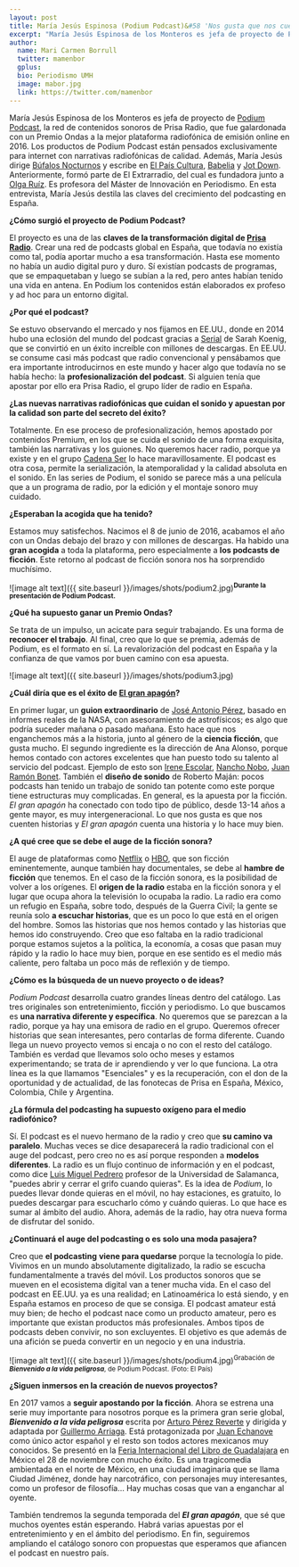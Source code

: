 ```yaml
---
layout: post
title: María Jesús Espinosa (Podium Podcast)&#58 'Nos gusta que nos cuenten historias; tenemos hambre de ficción'
excerpt: "María Jesús Espinosa de los Monteros es jefa de proyecto de Podium Podcast, la red de contenidos sonoros de Prisa Radio, que fue galardonada con un Premio Ondas a la mejor plataforma radiofónica de emisión online en 2016. Los productos de Podium Podcast están pensados exclusivamente para internet con narrativas radiofónicas de calidad. Además, María Jesús dirige Búfalos Nocturno y escribe en El País Cultura y Jot Down. Anteriormente, formó parte de El Extrarradio, del cual es fundadora junto a Olga Ruíz. Es profesora del Máster de Innovación en Periodismo. En esta entrevista, María Jesús destila las claves del crecimiento del podcasting en España."
author:
  name: Mari Carmen Borrull
  twitter: mamenbor
  gplus:  
  bio: Periodismo UMH
  image: mabor.jpg
  link: https://twitter.com/mamenbor
---
```

María Jesús Espinosa de los Monteros es jefa de proyecto de [Podium Podcast](http://www.podiumpodcast.com/), la red de contenidos sonoros de Prisa Radio, que fue galardonada con un Premio Ondas a la mejor plataforma radiofónica de emisión online en 2016. Los productos de Podium Podcast están pensados exclusivamente para internet con narrativas radiofónicas de calidad. Además, María Jesús dirige [Búfalos Nocturnos](http://www.podiumpodcast.com/los-bufalos-nocturnos/temporada-1/libros-que-dan-frio/?ssm=tw-buf) y escribe en [El País Cultura](http://cultura.elpais.com/), [Babelia](http://cultura.elpais.com/cultura/babelia.html) y [Jot Down](http://www.jotdown.es/). Anteriormente, formó parte de El Extrarradio, del cual es fundadora junto a [Olga Ruíz](https://twitter.com/OlgaRuiz). Es profesora del Máster de Innovación en Periodismo. En esta entrevista, María Jesús destila las claves del crecimiento del podcasting en España.

**¿Cómo surgió el proyecto de Podium Podcast?**

El proyecto es una de las **claves de la transformación digital de [Prisa Radio](http://www.prisa.com/es/info/radio)**. Crear una red de podcasts global en España, que todavía no existía como tal, podía aportar mucho a esa transformación. Hasta ese momento no había un audio digital puro y duro. Sí existían podcasts de programas, que se empaquetaban y luego se subían a la red, pero antes habían tenido una vida en antena. En Podium los contenidos están elaborados ex profeso y ad hoc para un entorno digital. 

**¿Por qué el podcast?**

Se estuvo observando el mercado y nos fijamos en EE.UU., donde en 2014 hubo una eclosión del mundo del podcast gracias a [Serial](https://serialpodcast.org/) de Sarah Koenig, que se convirtió en un éxito increíble con millones de descargas. En EE.UU. se consume casi más podcast que radio convencional y pensábamos que era importante introducirnos en este mundo y hacer algo que todavía no se había hecho: la **profesionalización del podcast**. Si alguien tenía que apostar por ello era Prisa Radio, el grupo líder de radio en España. 

**¿Las nuevas narrativas radiofónicas que cuidan el sonido y apuestan por la calidad son parte del secreto del éxito?**

Totalmente. En ese proceso de profesionalización, hemos apostado por contenidos Premium, en los que se cuida el sonido de una forma exquisita, también las narrativas y los guiones. No queremos hacer radio, porque ya existe y en el grupo [Cadena Ser](http://cadenaser.com/) lo hace maravillosamente. El podcast es otra cosa, permite la serialización, la atemporalidad y la calidad absoluta en el sonido. En las series de Podium, el sonido se parece más a una película que a un programa de radio, por la edición y el montaje sonoro muy cuidado. 

**¿Esperaban la acogida que ha tenido?**

Estamos muy satisfechos. Nacimos el 8 de junio de 2016, acabamos el año con un Ondas debajo del brazo y con millones de descargas. Ha habido una **gran acogida** a toda la plataforma, pero especialmente a **los podcasts de ficción**. Este retorno al podcast de ficción sonora nos ha sorprendido muchísimo.

![image alt text]({{ site.baseurl }}/images/shots/podium2.jpg)<sup>**Durante la presentación de Podium Podcast.**

**¿Qué ha supuesto ganar un Premio Ondas?**

Se trata de un impulso, un acicate para seguir trabajando. Es una forma de **reconocer el trabajo**. Al final, creo que lo que se premia, además de Podium, es el formato en sí. La revalorización del podcast en España y la confianza de que vamos por buen camino con esa apuesta. 

![image alt text]({{ site.baseurl }}/images/shots/podium3.jpg)

**¿Cuál diría que es el éxito de [El gran apagón](http://www.podiumpodcast.com/el-gran-apagon/)?**

En primer lugar, un **guion extraordinario** de [José Antonio Pérez](https://twitter.com/mimesacojea?lang=es), basado en informes reales de la NASA, con asesoramiento de astrofísicos; es algo que podría suceder mañana o pasado mañana. Esto hace que nos enganchemos más a la historia, junto al género de la **ciencia ficción**, que gusta mucho. El segundo ingrediente es la dirección de Ana Alonso, porque hemos contado con actores excelentes que han puesto todo su talento al servicio del podcast. Ejemplo de esto son [Irene Escolar](https://twitter.com/ireneescolar1?lang=es), [Nancho Nobo](https://twitter.com/nanchonovo?lang=es), [Juan Ramón Bonet](https://twitter.com/elbonet?lang=es). También el **diseño de sonido** de Roberto Maján: pocos podcasts han tenido un trabajo de sonido tan potente como este porque tiene estructuras muy complicadas. En general, es la apuesta por la ficción. *El gran apagón* ha conectado con todo tipo de público, desde 13-14 años a gente mayor, es muy intergeneracional. Lo que nos gusta es que nos cuenten historias y *El gran apagón* cuenta una historia y lo hace muy bien. 

**¿A qué cree que se debe el auge de la ficción sonora?**

El auge de plataformas como [Netflix](https://www.netflix.com/es/) o [HBO](https://es.hboespana.com/?gclid=Cj0KEQiAnIPDBRC7t5zJs4uQu5UBEiQA7u5Ne2uIT7mC9xbmJbe4KLF4UT9TuBzeS4GAD1bmgdftWToaAonK8P8HAQ&dclid=CKC1qMLWkdECFWKjUQod0c4ENQ), que son ficción eminentemente, aunque también hay documentales, se debe al **hambre de ficción** que tenemos. En el caso de la ficción sonora, es la posibilidad de volver a los orígenes. El **origen de la radio** estaba en la ficción sonora y el lugar que ocupa ahora la televisión lo ocupaba la radio. La radio era como un refugio en España, sobre todo, después de la Guerra Civil; la gente se reunía solo **a escuchar historias**, que es un poco lo que está en el origen del hombre. Somos las historias que nos hemos contado y las historias que hemos ido construyendo. Creo que eso faltaba en la radio tradicional porque estamos sujetos a la política, la economía, a cosas que pasan muy rápido y la radio lo hace muy bien, porque en ese sentido es el medio más caliente, pero faltaba un poco más de reflexión y de tiempo. 

**¿Cómo es la búsqueda de un nuevo proyecto o de ideas?**

*Podium Podcast* desarrolla cuatro grandes líneas dentro del catálogo. Las tres originales son entretenimiento, ficción y periodismo. Lo que buscamos es **una narrativa diferente y específica**. No queremos que se parezcan a la radio, porque ya hay una emisora de radio en el grupo. Queremos ofrecer historias que sean interesantes, pero contarlas de forma diferente. Cuando llega un nuevo proyecto vemos si encaja o no con el resto del catálogo. También es verdad que llevamos solo ocho meses y estamos experimentando; se trata de ir aprendiendo y ver lo que funciona.  La otra línea es la que llamamos "Esenciales" y es la recuperación, con el don de la oportunidad y de actualidad, de las fonotecas de Prisa en España, México, Colombia, Chile y Argentina.

**¿La fórmula del podcasting ha supuesto oxígeno para el medio radiofónico?**

Sí. El podcast es el nuevo hermano de la radio y creo que **su camino va paralelo**. Muchas veces se dice desaparecerá la radio tradicional con el auge del podcast, pero creo no es así porque responden a **modelos diferentes**. La radio es un flujo continuo de información y en el podcast, como dice [Luis Miguel Pedrero](https://twitter.com/luismipedrero?lang=es) profesor de la Universidad de Salamanca, "puedes abrir y cerrar el grifo cuando quieras". Es la idea de *Podium*, lo puedes llevar donde quieras en el móvil, no hay estaciones, es gratuito, lo puedes descargar para escucharlo cómo y cuándo quieras. Lo que hace es sumar al ámbito del audio. Ahora, además de la radio, hay otra nueva forma de disfrutar del sonido. 

**¿Continuará el auge del podcasting o es solo una moda pasajera?**

Creo que **el podcasting** **viene para quedarse** porque la tecnología lo pide. Vivimos en un mundo absolutamente digitalizado, la radio se escucha fundamentalmente a través del móvil. Los productos sonoros que se mueven en el ecosistema digital van a tener mucha vida. En el caso del podcast en EE.UU. ya es una realidad; en Latinoamérica lo está siendo, y en España estamos en proceso de que se consiga. El podcast amateur está muy bien; de hecho el podcast nace como un producto amateur, pero es importante que existan productos más profesionales. Ambos tipos de podcasts deben convivir, no son excluyentes. El objetivo es que además de una afición se pueda convertir en un negocio y en una industria. 

![image alt text]({{ site.baseurl }}/images/shots/podium4.jpg)<sup>Grabación de **_Bienvenido a la vida peligrosa_**, de Podium Podcast. (Foto: El País)

**¿Siguen inmersos en la creación de nuevos proyectos?**

En 2017 vamos a **seguir apostando por la ficción**. Ahora se estrena una serie muy importante para nosotros porque es la primera gran serie global, **_Bienvenido a la vida peligrosa_** escrita por [Arturo Pérez Reverte](https://twitter.com/perezreverte) y dirigida y adaptada por [Guillermo Arriaga](https://twitter.com/g_arriaga?lang=es). Está protagonizada por [Juan Echanove](https://twitter.com/blogparacomerse?lang=es) como único actor español y el resto son todos actores mexicanos muy conocidos. Se presentó en la [Feria Internacional del Libro de Guadalajara](https://www.fil.com.mx/) en México el 28 de noviembre con mucho éxito. Es una tragicomedia ambientada en el norte de México, en una ciudad imaginaria que se llama Ciudad Jiménez, donde hay narcotráfico, con personajes muy interesantes, como un profesor de filosofía… Hay muchas cosas que van a enganchar al oyente. 

También tendremos la segunda temporada del **_El gran apagón_**, que sé que muchos oyentes están esperando. Habrá varias apuestas por el entretenimiento y en el ámbito del periodismo. En fin, seguiremos ampliando el catálogo sonoro con propuestas que esperamos que afiancen el podcast en nuestro país.